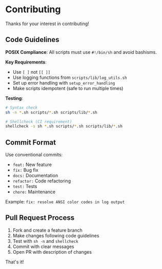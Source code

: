 # Contributing

Thanks for your interest in contributing!

## Code Guidelines

**POSIX Compliance**: All scripts must use `#!/bin/sh` and avoid bashisms.

**Key Requirements**:

- Use `[ ]` not `[[ ]]`
- Use logging functions from `scripts/lib/log_utils.sh`
- Set up error handling with `setup_error_handling`
- Make scripts idempotent (safe to run multiple times)

**Testing**:

```bash
# Syntax check
sh -n *.sh scripts/*.sh scripts/lib/*.sh

# Shellcheck (CI requirement)
shellcheck -s sh *.sh scripts/*.sh scripts/lib/*.sh
```

## Commit Format

Use conventional commits:

- `feat:` New feature
- `fix:` Bug fix
- `docs:` Documentation
- `refactor:` Code refactoring
- `test:` Tests
- `chore:` Maintenance

Example: `fix: resolve ANSI color codes in log output`

## Pull Request Process

1. Fork and create a feature branch
2. Make changes following code guidelines
3. Test with `sh -n` and `shellcheck`
4. Commit with clear messages
5. Open PR with description of changes

That's it!
